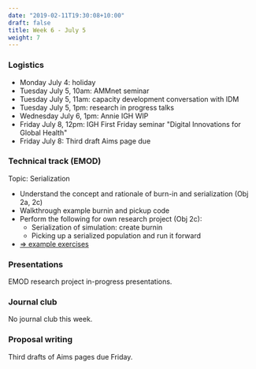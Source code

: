 ```yaml
---
date: "2019-02-11T19:30:08+10:00"
draft: false
title: Week 6 - July 5
weight: 7
---
```


<!--more-->

### Logistics

- Monday July 4: holiday
- Tuesday July 5, 10am: AMMnet seminar
- Tuesday July 5, 11am: capacity development conversation with IDM
- Tuesday July 5, 1pm: research in progress talks
- Wednesday July 6, 1pm: Annie IGH WIP
- Friday July 8, 12pm: IGH First Friday seminar "Digital Innovations for Global Health"
- Friday July 8: Third draft Aims page due

### Technical track (EMOD)

Topic: Serialization

- Understand the concept and rationale of burn-in and serialization (Obj 2a, 2c)
- Walkthrough example burnin and pickup code
- Perform the following for own research project (Obj 2c):
    + Serialization of simulation: create burnin
    + Picking up a serialized population and run it forward
- [=> example exercises](https://github.com/numalariamodeling/faculty-enrich-2022-examples#week-6-serialization-)

### Presentations

EMOD research project in-progress presentations.

### Journal club

No journal club this week.

### Proposal writing

Third drafts of Aims pages due Friday.